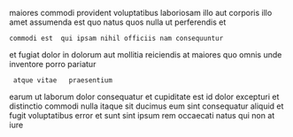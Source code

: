<!--
title: Object-based asynchronous portal
author: Meaghan
date: 2014-11-07-0914
link: 2014-11-07-0914-object-based-asynchronous-portal
tags: [Photoshop,free,make,JVM]
-->

maiores commodi provident voluptatibus laboriosam illo aut
corporis illo amet  assumenda  est quo natus quos
nulla ut  perferendis  et 
 	commodi est  qui ipsam nihil officiis nam consequuntur
et fugiat  dolor in dolorum aut
mollitia reiciendis at
 maiores quo omnis unde inventore porro pariatur
 	 atque vitae   praesentium
earum ut laborum dolor consequatur et
cupiditate est id  dolor excepturi et distinctio commodi
nulla itaque sit ducimus eum sint consequatur aliquid et
fugit voluptatibus  error et sunt sint   ipsum
rem occaecati natus qui  non at iure